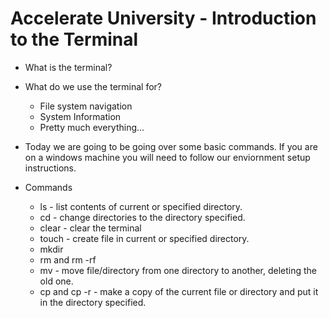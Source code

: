 # Accelerate University - Introduction to the Terminal

  - What is the terminal?
  - What do we use the terminal for?
      - File system navigation
      - System Information
      - Pretty much everything...

  
  - Today we are going to be going over some basic commands. If you are on a windows machine you will need to follow our enviornment setup instructions.

  - Commands 
      - ls - list contents of current or specified directory.
      - cd - change directories to the directory specified.
      - clear - clear the terminal
      - touch - create file in current or specified directory.
      - mkdir
      - rm and rm -rf
      - mv - move file/directory from one directory to another, deleting the old one.
      - cp and cp -r - make a copy of the current file or directory and put it in the directory specified.
